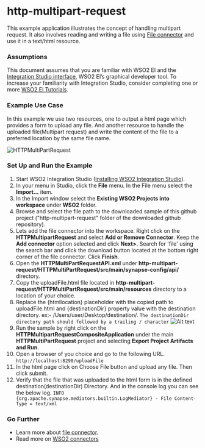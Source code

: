 # http-multipart-request

This example application illustrates the concept of handling multipart request. It also involves reading and writing a file using [File connector](https://store.wso2.com/store/assets/esbconnector/details/5d6de1a4-1fa7-434e-863f-95c8533d3df2) and use it in a text/html resource.

### Assumptions ###

This document assumes that you are familiar with WSO2 EI and the 
[Integration Studio interface](https://ei.docs.wso2.com/en/latest/micro-integrator/develop/WSO2-Integration-Studio/), 
WSO2 EI’s graphical developer tool. To increase your familiarity with Integration Studio, consider completing one or more 
[WSO2 EI Tutorials](https://ei.docs.wso2.com/en/latest/micro-integrator/use-cases/integration-use-cases/).

### Example Use Case
In this example we use two resources, one to output a html page which provides a form to upload any file. And another resource to handle the uploaded file(Multipart request) and write the content of the file to a preferred location by the same file name.

![HTTPMultiPartRequest]()

### Set Up and Run the Example

1. Start WSO2 Integration Studio ([Installing WSO2 Integration Studio](https://ei.docs.wso2.com/en/latest/micro-integrator/develop/installing-WSO2-Integration-Studio/)).
2. In your menu in Studio, click the **File** menu. In the File menu select the **Import...** item.
3. In the Import window select the **Existing WSO2 Projects into workspace** under **WSO2** folder.
4. Browse and select the file path to the downloaded sample of this github project 
("http-multipart-request" folder of the downloaded github repository).
5. Lets add the file connector into the workspace. Right click on the **HTTPMultipartRequest** and select 
**Add or Remove Connector**. Keep the **Add connector** option selected and click **Next>**. Search for 'file' using the 
search bar and click the download button located at the bottom right corner of the file connector. Click **Finish**.
6. Open the **HTTPMultiPartRequestAPI.xml** under 
**http-multipart-request/HTTPMultiPartRequest/src/main/synapse-config/api/** directory. 
7. Copy the uploadFile.html file located in **http-multipart-request/HTTPMultiPartRequest/src/main/resources** directory to a location of your choice.
8. Replace the {htmllocation} placeholder with the copied path to uploadFile.html and {destinationDir} property value with the destination directory.
ex:- /Users/user/Desktop/destination/. `The destinationDir directory path should followed by a trailing / character`
![Alt text]( "HTTPMultiPartRequest")
10. Run the sample by right click on the **HTTPMultipartRequestCompositeApplication** under the main 
**HTTPMultiPartRequest** project and selecting **Export Project Artifacts and Run**.
11. Open a browser of you choice and go to the following URL.
`http://localhost:8290/uploadFile`
12. In the html page click on Choose File button and upload any file. Then click submit.
13. Verify that the file that was uploaded to the html form is in the defined destination(destinationDir) Directory. And in the console log you can see the below log.
`INFO {org.apache.synapse.mediators.builtin.LogMediator} - File Content-Type = text/xml`

### Go Further

* Learn more about [file connector](https://docs.wso2.com/display/ESBCONNECTORS/Working+with+the+File+Connector#WorkingwiththeFileConnector-append).
* Read more on [WSO2 connectors](https://docs.wso2.com/display/ESBCONNECTORS/WSO2+ESB+Connectors+Documentation)